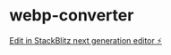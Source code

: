 # webp-converter

[Edit in StackBlitz next generation editor ⚡️](https://stackblitz.com/~/github.com/Teo3tc/webp-converter)
